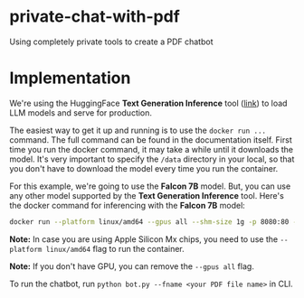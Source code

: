 # private-chat-with-pdf
Using completely private tools to create a PDF chatbot 


# Implementation

We're using the HuggingFace **Text Generation Inference** tool ([link](https://github.com/huggingface/text-generation-inference)) to load LLM models and serve for production.

The easiest way to get it up and running is to use the `docker run ...` command. The full command can be found in the documentation itself. First time you run the docker command, it may take a while until it downloads the model. It's very important to specify the `/data` directory in your local, so that you don't have to download the model every time you run the container.

For this example, we're going to use the **Falcon 7B** model. But, you can use any other model supported by the **Text Generation Inference** tool. Here's the docker command for inferencing with the **Falcon 7B** model:

```bash
docker run --platform linux/amd64 --gpus all --shm-size 1g -p 8080:80 -v $PWD/data:/data ghcr.io/huggingface/text-generation-inference:0.9.1 --model-id OpenAssistant/falcon-7b-sft-top1-696 --num-shard 1
```

**Note:** In case you are using Apple Silicon Mx chips, you need to use the `--platform linux/amd64` flag to run the container.

**Note:** If you don't have GPU, you can remove the `--gpus all` flag.

To run the chatbot, run `python bot.py --fname <your PDF file name>` in CLI.